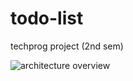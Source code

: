 # todo-list
techprog project (2nd sem)

![architecture overview](http://www.plantuml.com/plantuml/svg/ZLDTRzem57tth_0ZQ49zPwWgBHcRnjggK4rxYjpuBhDmxFJwHWnj_FV5SJ26Pb9v8JxdddC_hdtZI20rbMPkgqmjK5IyqC8v_eVTYc9RecsClBFQ8dyK6fO8ODWSqUu2k0OHi5kB4h07QrIc3FWXSNO429RsDTnTcly0hUqkI5Yeu0bU6t3qMHYf0VbivaYGAgwlszfu-xkwgj4Mu1muxburRwDHWMipHeDA6Jaa_S0T69aRI-gdAbhAcj7u9Dm8j_qcZ2Y7jG-F-Non654RbIivPYTuaQsoJJR4BBFDPhx-kXv9GP2acZVq2mpv8kp_agqUbb_k4w_xxFlpEdjA6osLew5Y9rpRKfd-ksw3TnPbVoJGKAAeZjOlrcfUsAhMG91ZPuflXhFoXk_DT3xJ6Aeadt9bg3_wcRI08tzjZXYu0bNjirzIZaBysl_7VLAUI4P1CFwOq9rir8c2nRWdIw_rt15m9AVJu138n3Z6T3vbz8sfbA4ELj9Z1mQcgKAfeVqmOKKGrc1h24E3txL2I2Rsx03Zn8oeeFziMZmvnYs6z4BAtD-_MAW4lyvp3AIY7l7vn8jVT47yjAgLSXJle5Ikrc9_-KJS9uiRAyK-LkdxBXf4C76Y1tRnZYUJ-33P07Vs85XwydIywc-OS2y77DFNp9BlG8LEMMnvzhU7OtD3cWvh3s6lbn5-SUm6Z6mg_Gy0)
